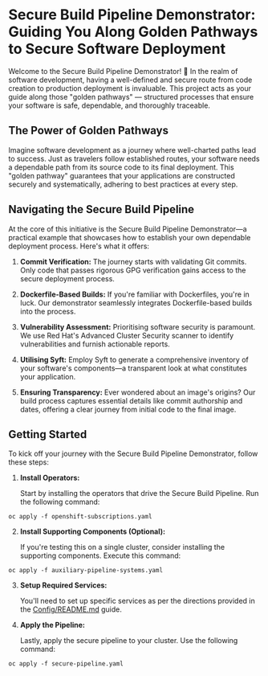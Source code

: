 # Secure Build Pipeline Demonstrator: Guiding You Along Golden Pathways to Secure Software Deployment

Welcome to the Secure Build Pipeline Demonstrator! 🚀 In the realm of software development, having a well-defined and secure route from code creation to production deployment is invaluable. This project acts as your guide along those "golden pathways" — structured processes that ensure your software is safe, dependable, and thoroughly traceable.

## The Power of Golden Pathways

Imagine software development as a journey where well-charted paths lead to success. Just as travelers follow established routes, your software needs a dependable path from its source code to its final deployment. This "golden pathway" guarantees that your applications are constructed securely and systematically, adhering to best practices at every step.

## Navigating the Secure Build Pipeline

At the core of this initiative is the Secure Build Pipeline Demonstrator—a practical example that showcases how to establish your own dependable deployment process. Here's what it offers:

1. **Commit Verification:** The journey starts with validating Git commits. Only code that passes rigorous GPG verification gains access to the secure deployment process.

2. **Dockerfile-Based Builds:** If you're familiar with Dockerfiles, you're in luck. Our demonstrator seamlessly integrates Dockerfile-based builds into the process.

3. **Vulnerability Assessment:** Prioritising software security is paramount. We use Red Hat's Advanced Cluster Security scanner to identify vulnerabilities and furnish actionable reports.

4. **Utilising Syft:** Employ Syft to generate a comprehensive inventory of your software's components—a transparent look at what constitutes your application.

5. **Ensuring Transparency:** Ever wondered about an image's origins? Our build process captures essential details like commit authorship and dates, offering a clear journey from initial code to the final image.

## Getting Started

To kick off your journey with the Secure Build Pipeline Demonstrator, follow these steps:

1. **Install Operators:**

   Start by installing the operators that drive the Secure Build Pipeline. Run the following command:

```
oc apply -f openshift-subscriptions.yaml
```

2. **Install Supporting Components (Optional):**

   If you're testing this on a single cluster, consider installing the supporting components. Execute this command:

```
oc apply -f auxiliary-pipeline-systems.yaml
```

3. **Setup Required Services:**
   
   You'll need to set up specific services as per the directions provided in the [Config/README.md](Config/README.md) guide.

4. **Apply the Pipeline:**
   
   Lastly, apply the secure pipeline to your cluster. Use the following command:

```
oc apply -f secure-pipeline.yaml
```
